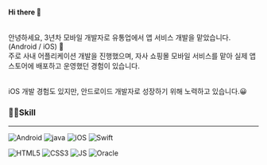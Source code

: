 #### Hi there 👋 

###### 
###### 
<p>
  안녕하세요, 3년차 모바일 개발자로 유통업에서 앱 서비스 개발을 맡았습니다. (Android / iOS) 🌱<br/>
  주로 사내 어플리케이션 개발을 진행했으며, 자사 쇼핑몰 모바일 서비스를 맡아 실제 앱스토어에 배포하고 운영했던 경험이 있습니다.<br/><br/>
  
  iOS 개발 경험도 있지만, 안드로이드 개발자로 성장하기 위해 노력하고 있습니다.😀
</p>

### 🤹‍♀️Skill
------------
![Android](https://img.shields.io/badge/Android-3DDC84?style=flat-square&logo=Android&logoColor=white)&nbsp;![java](https://img.shields.io/badge/java-007396?style=flat-square&logo=java&logoColor=white)&nbsp;![iOS](https://img.shields.io/badge/iOS-000000?style=flat-square&logo=iOS&logoColor=white)&nbsp;![Swift](https://img.shields.io/badge/Swift-FA7343?style=flat-square&logo=Swift&logoColor=white)
   
![HTML5](https://img.shields.io/badge/HTML5-E34F26?style=flat-square&logo=HTML5&logoColor=white)&nbsp;![CSS3](https://img.shields.io/badge/CSS3-1572B6?style=flat-square&logo=CSS3&logoColor=white)&nbsp;![JS](https://img.shields.io/badge/JavaScript-F7DF1E?style=flat-square&logo=JavaScript&logoColor=black)&nbsp;![Oracle](https://img.shields.io/badge/Oracle-F80000?style=flat-square&logo=Oracle&logoColor=white)&nbsp;

